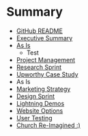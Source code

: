 # Summary

* [GitHub README](README.md)
* [Executive Summary](executive_summary.md)
* [As Is](as_is.md)
   * Test
* [Project Management](project_management.md)
* [Research Sprint](research_sprint.md)
* [Upworthy Case Study](upworthy_case_study.md)
* As Is
* [Marketing Strategy](marketing_strategy.md)
* [Design Sprint](design_sprint.md)
* [Lightning Demos](lightning_demos.md)
* [Website Options](website_options.md)
* [User Testing](user_testing.md)
* [Church Re-Imagined :)](church_re-imagined.md)

